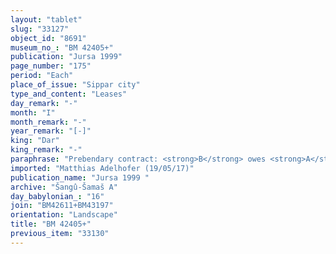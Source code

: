 ```yaml
---
layout: "tablet"
slug: "33127"
object_id: "8691"
museum_no_: "BM 42405+"
publication: "Jursa 1999"
page_number: "175"
period: "Each"
place_of_issue: "Sippar city"
type_and_content: "Leases"
day_remark: "-"
month: "I"
month_remark: "-"
year_remark: "[-]"
king: "Dar"
king_remark: "-"
paraphrase: "Prebendary contract: <strong>B</strong> owes <strong>A</strong> 8 days of the brewer&rsquo;s prebend in the Ebabbar, the temple of &Scaron;ama&scaron;. <strong>C</strong> vouches for the performance. The service comprises 2 days in [month x], 2 days in Simān (III), 1 day [in month x, 1 day in month y]. 6 more days are further defined in broken context. A promissory note that might come up in <strong>A</strong>&rsquo;s house is to be invalidated. For the barley of <strong>C</strong>&rsquo;s performance, <strong>B</strong> is to give <strong>C</strong> the brewed beer. A clause concerning failing to perform on pain of 12 shekels of white silver against <strong>B</strong> follows. 3 witnesses and the scribe: Bēl-iddin/Aplāya//&Scaron;ang&ucirc;-Akkad.<br /> &nbsp;<br /> <strong>A</strong> = &Scaron;āpik-zēri/Mu&scaron;ēzib-Marduk//&Scaron;ang&ucirc;-Ea; <strong>B</strong>&nbsp;= Iddin-Nab&ucirc;/Bēl-idddin; <strong>C</strong>&nbsp;= Bēl-rēmanni/Mu&scaron;eb&scaron;i-Marduk//&Scaron;ang&ucirc;-&Scaron;ama&scaron;<br /> &nbsp;"
imported: "Matthias Adelhofer (19/05/17)"
publication_name: "Jursa 1999 "
archive: "Šangû-Šamaš A"
day_babylonian_: "16"
join: "BM42611+BM43197"
orientation: "Landscape"
title: "BM 42405+"
previous_item: "33130"
---
```

